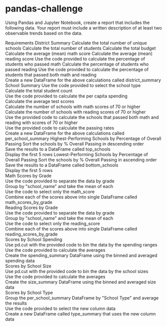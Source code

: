 # pandas-challenge
Using Pandas and Jupyter Notebook, create a report that includes the following data. Your report must include a written description of at least two observable trends based on the data.

Requirements
District Summary 
Calculate the total number of unique schools 
Calculate the total number of students 
Calculate the total budget 
Calculate the average (mean) math score 
Calculate the average (mean) reading score 
Use the code provided to calculate the percentage of students who passed math 
Calculate the percentage of students who passed reading 
Use the code provided to calculate the percentage of students that passed both math and reading  
Create a new DataFrame for the above calculations called district_summary 
School Summary 
Use the code provided to select the school type  
Calculate the total student count  
Use the code provided to calculate the per capita spending  
Calculate the average test scores  
Calculate the number of schools with math scores of 70 or higher  
Calculate the number of schools with reading scores of 70 or higher  
Use the provided code to calculate the schools that passed both math and reading with scores of 70 or higher  
Use the provided code to calculate the passing rates  
Create a new DataFrame for the above calculations called per_school_summary 
Highest-Performing Schools by Percentage of Overall Passing 
Sort the schools by % Overall Passing in descending order  
Save the results to a DataFrame called top_schools  
Display the first 5 rows 
Lowest-Performing Schools by Percentage of Overall Passing 
Sort the schools by % Overall Passing in ascending order  
Save the results to a DataFrame called bottom_schools  
Display the first 5 rows      
Math Scores by Grade        
Use the code provided to separate the data by grade    
Group by "school_name" and take the mean of each     
Use the code to select only the math_score   
Combine each of the scores above into single DataFrame called math_scores_by_grade     
Reading Scores by Grade        
Use the code provided to separate the data by grade   
Group by "school_name" and take the mean of each     
Use the code to select only the reading_score   
Combine each of the scores above into single DataFrame called reading_scores_by_grade     
Scores by School Spending       
Use pd.cut with the provided code to bin the data by the spending ranges  
Use the code provided to calculate the averages    
Create the spending_summary DataFrame using the binned and averaged spending data  
Scores by School Size       
Use pd.cut with the provided code to bin the data by the school sizes  
Use the code provided to calculate the averages    
Create the size_summary DataFrame using the binned and averaged size data  
Scores by School Type       
Group the per_school_summary DataFrame by "School Type" and average the results  
Use the code provided to select the new column data      
Create a new DataFrame called type_summary that uses the new column data  